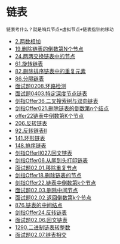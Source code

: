 # 链表

```
链表考什么？就是哨兵节点+虚拟节点+链表指针的移动
```

- [2.两数相加](2.两数相加.md)
- [19.删除链表的倒数第N个节点](19.删除链表的倒数第N个节点.md)
- [24.两两交换链表中的节点](24.两两交换链表中的节点.md)
- [61.旋转链表](61.旋转链表.md)
- [82.删除排序链表中的重复元素](82.删除排序链表中的重复元素.md)
- [86.分隔链表](86.分隔链表.md)
- [面试题0208.环路检测](面试题0208.环路检测.md)
- [面试题0403.特定深度节点链表](面试题0403.特定深度节点链表.md)
- [剑指Offer36.二叉搜索树与双向链表](剑指Offer36.二叉搜索树与双向链表.md)
- [剑指Offer021.删除链表的倒数第n个结点](剑指Offer021.删除链表的倒数第n个结点.md)
- [offer22链表中倒数第K个节点](offer22链表中倒数第K个节点.md)
- [206.反转链表](206.反转链表.md)
- [92.反转链表II](92.反转链表II.md)
- [141.环形链表](141.环形链表.md)
- [148.排序链表](148.排序链表.md)
- [剑指OfferII027.回文链表](剑指OfferII027.回文链表.md)
- [剑指Offer06.从尾到头打印链表](剑指Offer06.从尾到头打印链表.md)
- [面试题02.01.移除重复节点](面试题02.01.移除重复节点.md)
- [剑指Offer18.删除链表的节点](剑指Offer18.删除链表的节点.md)
- [剑指Offer22.链表中倒数第k个节点](剑指Offer22.链表中倒数第k个节点.md)
- [面试题02.03.删除中间节点](面试题02.03.删除中间节点.md)
- [面试题02.02.返回倒数第k个节点](面试题02.02.返回倒数第k个节点.md)
- [876.链表的中间结点](876.链表的中间结点.md)
- [剑指Offer24.反转链表](剑指Offer24.反转链表.md)
- [面试题02.06.回文链表](面试题02.06.回文链表.md)
- [1290.二进制链表转整数](1290.二进制链表转整数.md)
- [面试题02.07.链表相交](面试题02.07.链表相交.md)

